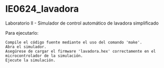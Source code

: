 # IE0624_lavadora
Laboratorio II - Simulador de control automático de lavadora simplificado

Para ejecutarlo:

    Compile el código fuente mediante el uso del comando 'make'.
    Abra el simulador.
    Asegúrese de cargar el firmware 'lavadora.hex' correctamente en el microcontrolador de la simulación.
    Ejecute la simulación.
